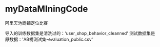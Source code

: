 # myDataMIningCode
阿里天池商铺定位比赛

导入的训练数据集是清洗过的：‘user_shop_behavior_cleanned'
测试数据集是原数据：'AB榜测试集-evaluation_public.csv'
